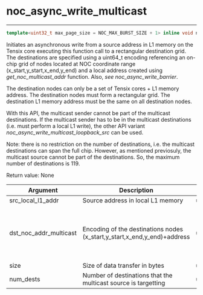 # noc_async_write_multicast

---
```cpp
template<uint32_t max_page_size = NOC_MAX_BURST_SIZE + 1> inline void noc_async_write_multicast(std::uint32_t src_local_l1_addr, std::uint64_t dst_noc_addr_multicast, std::uint32_t size, std::uint32_t num_dests, bool linked = false, bool multicast_path_reserve = true)template<uint32_t max_page_size = NOC_MAX_BURST_SIZE + 1>inline void noc_async_write_multicast(std::uint32_t src_local_l1_addr, std::uint64_t dst_noc_addr_multicast, std::uint32_t size, std::uint32_t num_dests, bool linked = false, bool multicast_path_reserve = true)
```

Initiates an asynchronous write from a source address in L1 memory on the Tensix core executing this function call to a rectangular destination grid. The destinations are specified using a uint64_t encoding referencing an on-chip grid of nodes located at NOC coordinate range (x_start,y_start,x_end,y_end) and a local address created using *get_noc_multicast_addr* function. Also, *see noc_async_write_barrier*.

The destination nodes can only be a set of Tensix cores + L1 memory address. The destination nodes must form a rectangular grid. The destination L1 memory address must be the same on all destination nodes.

With this API, the multicast sender cannot be part of the multicast destinations. If the multicast sender has to be in the multicast destinations (i.e. must perform a local L1 write), the other API variant *noc_async_write_multicast_loopback_src* can be used.

Note: there is no restriction on the number of destinations, i.e. the multicast destinations can span the full chip. However, as mentioned previosuly, the multicast source cannot be part of the destinations. So, the maximum number of destinations is 119.

Return value: None

| Argument               | Description                                                              | Type      | Valid Range                                                   | Required       |
|------------------------|--------------------------------------------------------------------------|-----------|---------------------------------------------------------------|----------------|
| src_local_l1_addr      | Source address in local L1 memory                                        | uint32_t  | 0..1MB                                                        | True           |
| dst_noc_addr_multicast | Encoding of the destinations nodes (x_start,y_start,x_end,y_end)+address | uint64_t  | DOX-TODO(insert a reference to what constitutes valid coords) | True           |
| size                   | Size of data transfer in bytes                                           | uint32_t  | 0..1MB                                                        | True           |
| num_dests              | Number of destinations that the multicast source is targetting           | uint32_t  | 0..119                                                        | True           |
